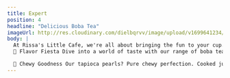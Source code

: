```yaml
---
title: Expert
position: 4
headline: "Delicious Boba Tea"
imageUrl: http://res.cloudinary.com/dielbqrvv/image/upload/v1699641234/cafe/landing/2.jpg
body: |
  At Rissa's Little Cafe, we're all about bringing the fun to your cup. Our team of boba enthusiasts crafts each drink with love, blending flavors that'll make your taste buds dance.
  🌈 Flavor Fiesta Dive into a world of taste with our range of boba teas. From classic blends to adventurous fusions, there's something for every mood.

  🍬 Chewy Goodness Our tapioca pearls? Pure chewy perfection. Cooked just right, they're the heart of our drinks, making each sip a delightful bite.
---
```

